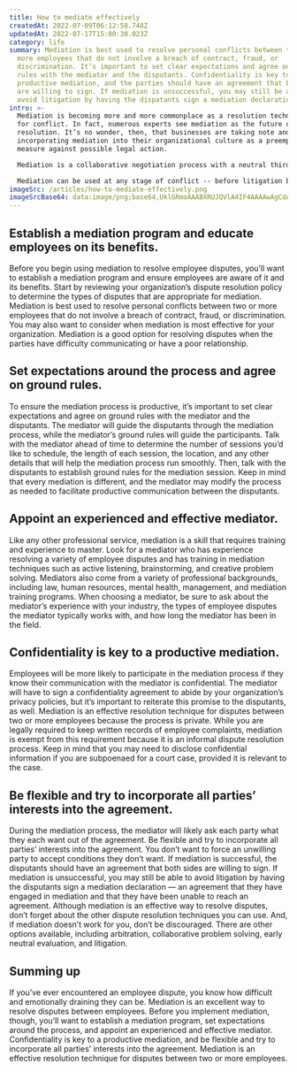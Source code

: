 ```yaml
---
title: How to mediate effectively
createdAt: 2022-07-09T06:12:58.748Z
updatedAt: 2022-07-17T15:00:30.023Z
category: life
summary: Mediation is best used to resolve personal conflicts between two or
  more employees that do not involve a breach of contract, fraud, or
  discrimination. It’s important to set clear expectations and agree on ground
  rules with the mediator and the disputants. Confidentiality is key to a
  productive mediation, and the parties should have an agreement that both sides
  are willing to sign. If mediation is unsuccessful, you may still be able to
  avoid litigation by having the dispatants sign a mediation declaration.
intro: >-
  Mediation is becoming more and more commonplace as a resolution technique
  for conflict. In fact, numerous experts see mediation as the future of dispute
  resolution. It’s no wonder, then, that businesses are taking note and
  incorporating mediation into their organizational culture as a preemptive
  measure against possible legal action.

  Mediation is a collaborative negotiation process with a neutral third party known as a mediator who helps individuals or parties in conflict reach an agreement that's fair to all involved. Mediators do not take sides; they do not give advice; and they don’t recommend what a person should do. Instead, the mediator facilitates communication between two or more parties by encouraging them to share their ideas and feelings honestly and constructively.

  Mediation can be used at any stage of conflict -- before litigation begins or during settlement discussions after lawsuit is filed. If you’re considering implementing mediation in your organization, here are some helpful tips on how to effectively mediate an employee dispute:
imageSrc: /articles/how-to-mediate-effectively.png
imageSrcBase64: data:image/png;base64,UklGRmoAAABXRUJQVlA4IF4AAAAwAgCdASoKAAoAAUAmJYwCdDiAAUWBGYd5gAD+/g5DEBe520B2hrKaMtidwdvCl7UNHTAx8Z1nb1m/9QGtEvFIQ4/YyyYbJQNjOm8jP/mU+EqChAi7sIUWlGvmAAAA
---
```


## Establish a mediation program and educate employees on its benefits.

Before you begin using mediation to resolve employee disputes, you’ll want to establish a mediation program and ensure employees are aware of it and its benefits. Start by reviewing your organization’s dispute resolution policy to determine the types of disputes that are appropriate for mediation.
Mediation is best used to resolve personal conflicts between two or more employees that do not involve a breach of contract, fraud, or discrimination. You may also want to consider when mediation is most effective for your organization.
Mediation is a good option for resolving disputes when the parties have difficulty communicating or have a poor relationship.

## Set expectations around the process and agree on ground rules.

To ensure the mediation process is productive, it’s important to set clear expectations and agree on ground rules with the mediator and the disputants. The mediator will guide the disputants through the mediation process, while the mediator’s ground rules will guide the participants.
Talk with the mediator ahead of time to determine the number of sessions you’d like to schedule, the length of each session, the location, and any other details that will help the mediation process run smoothly. Then, talk with the disputants to establish ground rules for the mediation session.
Keep in mind that every mediation is different, and the mediator may modify the process as needed to facilitate productive communication between the disputants.

## Appoint an experienced and effective mediator.

Like any other professional service, mediation is a skill that requires training and experience to master. Look for a mediator who has experience resolving a variety of employee disputes and has training in mediation techniques such as active listening, brainstorming, and creative problem solving.
Mediators also come from a variety of professional backgrounds, including law, human resources, mental health, management, and mediation training programs.
When choosing a mediator, be sure to ask about the mediator’s experience with your industry, the types of employee disputes the mediator typically works with, and how long the mediator has been in the field.

## Confidentiality is key to a productive mediation.

Employees will be more likely to participate in the mediation process if they know their communication with the mediator is confidential. The mediator will have to sign a confidentiality agreement to abide by your organization’s privacy policies, but it’s important to reiterate this promise to the disputants, as well.
Mediation is an effective resolution technique for disputes between two or more employees because the process is private. While you are legally required to keep written records of employee complaints, mediation is exempt from this requirement because it is an informal dispute resolution process.
Keep in mind that you may need to disclose confidential information if you are subpoenaed for a court case, provided it is relevant to the case.

## Be flexible and try to incorporate all parties’ interests into the agreement.

During the mediation process, the mediator will likely ask each party what they each want out of the agreement. Be flexible and try to incorporate all parties’ interests into the agreement. You don’t want to force an unwilling party to accept conditions they don’t want.
If mediation is successful, the disputants should have an agreement that both sides are willing to sign. If mediation is unsuccessful, you may still be able to avoid litigation by having the disputants sign a mediation declaration — an agreement that they have engaged in mediation and that they have been unable to reach an agreement.
Although mediation is an effective way to resolve disputes, don’t forget about the other dispute resolution techniques you can use. And, if mediation doesn’t work for you, don’t be discouraged. There are other options available, including arbitration, collaborative problem solving, early neutral evaluation, and litigation.

## Summing up

If you’ve ever encountered an employee dispute, you know how difficult and emotionally draining they can be. Mediation is an excellent way to resolve disputes between employees. Before you implement mediation, though, you’ll want to establish a mediation program, set expectations around the process, and appoint an experienced and effective mediator. Confidentiality is key to a productive mediation, and be flexible and try to incorporate all parties’ interests into the agreement. Mediation is an effective resolution technique for disputes between two or more employees.
